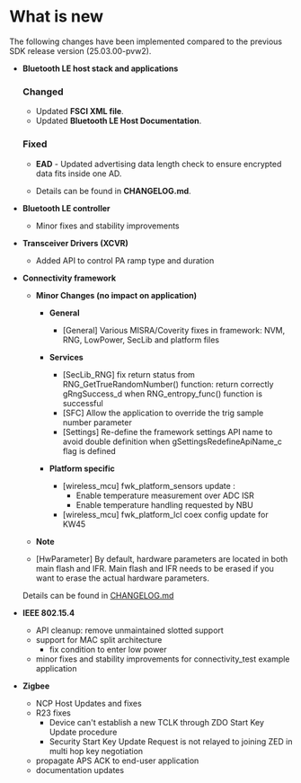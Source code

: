 # What is new

The following changes have been implemented compared to the previous SDK release version \(25.03.00-pvw2\).


-   **Bluetooth LE host stack and applications**

    ### Changed
    -   Updated **FSCI XML file**.
    -   Updated **Bluetooth LE Host Documentation**. 

    ### Fixed
    -   **EAD** - Updated advertising data length check to ensure encrypted data fits inside one AD.
	
    -   Details can be found in **CHANGELOG.md**.
-   **Bluetooth LE controller**
    -  Minor fixes and stability improvements

-   **Transceiver Drivers (XCVR)**
    -   Added API to control PA ramp type and duration

-   **Connectivity framework**

    -   **Minor Changes (no impact on application)**

        -   **General**
            - [General] Various MISRA/Coverity fixes in framework: NVM, RNG, LowPower, SecLib and platform files

        -   **Services**
            - [SecLib_RNG] fix return status from RNG_GetTrueRandomNumber() function: return correctly gRngSuccess_d when RNG_entropy_func() function is successful
            - [SFC] Allow the application to override the trig sample number parameter
            - [Settings] Re-define the framework settings API name to avoid double definition when gSettingsRedefineApiName_c flag is defined

        -   **Platform specific**
		    - [wireless_mcu] fwk_platform_sensors update :
                - Enable temperature measurement over ADC ISR
                - Enable temperature handling requested by NBU
            - [wireless_mcu] fwk_platform_lcl coex config update for KW45

    -   **Note**

	   - [HwParameter] By default, hardware parameters are located in both main flash and IFR. Main flash and IFR needs to be erased if you want to erase the actual hardware parameters.

    Details can be found in [CHANGELOG.md](../../../../../middleware/wireless/framework/CHANGELOG.md)

-   **IEEE 802.15.4**
     - API cleanup: remove unmaintained slotted support
     - support for MAC split architecture
       - fix condition to enter low power
     - minor fixes and stability improvements for connectivity_test example application

-   **Zigbee**
      - NCP Host Updates and fixes
      - R23 fixes
        - Device can't establish a new TCLK through ZDO Start Key Update procedure
        - Security Start Key Update Request is not relayed to joining ZED in multi hop key negotiation
      - propagate APS ACK to end-user application
      - documentation updates
